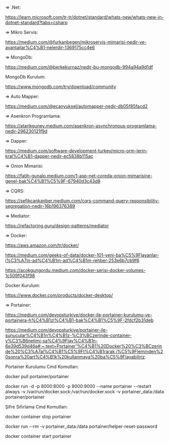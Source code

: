 => .Net: 

https://learn.microsoft.com/tr-tr/dotnet/standard/whats-new/whats-new-in-dotnet-standard?tabs=csharp

=> Mikro Servis: 

https://medium.com/@furkanbegen/mikroservis-mimarisi-nedir-ve-avantajlar%C4%B1-nelerdir-1369175cc4e6

=> MongoDb: 

https://medium.com/@berkekurnaz/nedir-bu-mongodb-994a94a9d1df

MongoDb Kurulum: 

https://www.mongodb.com/try/download/community

=> Auto Mapper: 

https://medium.com/@ecanyuksel/automapper-nedir-db05f85facd2

=> Asenkron Programlama: 

https://atarikguney.medium.com/asenkron-asynchronous-programlama-nedir-296230121f9d

=> Dapper: 

https://medium.com/software-development-turkey/micro-orm-lerin-kral%C4%B1-dapper-nedir-ec5838b115ac

=> Onion Mimarisi: 

https://fatih-gunalp.medium.com/1-asp-net-coreda-onion-mimarisine-genel-bak%C4%B1%C5%9F-67940d3c43d8

=> CQRS: 

https://sefikcankanber.medium.com/cqrs-command-query-responsibility-segregation-nedir-16b196376389

=> Mediator: 

https://refactoring.guru/design-patterns/mediator

=> Docker: 

https://aws.amazon.com/tr/docker/

https://medium.com/geeks-of-data/docker-101-yeni-ba%C5%9Flayanlar-i%C3%A7in-ad%C4%B1m-ad%C4%B1m-rehber-253e6b7cb9f6

https://acokgungordu.medium.com/docker-serisi-docker-volumes-1c509f043f98

Docker Kurulum:

https://www.docker.com/products/docker-desktop/

=> Portainer:

https://medium.com/devopsturkiye/docker-ile-portainer-kurulumu-ve-portainera-h%C4%B1zl%C4%B1-bak%C4%B1%C5%9F-2fdcf2b31deb

https://medium.com/devopsturkiye/portainer-ile-sunucular%C4%B1n%C4%B1z-%C3%BCzerinde-container-y%C3%B6netimi-sa%C4%9Flay%C4%B1n-6e39d539d46a#:~:text=Portainer'%C4%B1%20Docker%20%C3%BCzerinde%20%C3%A7al%C4%B1%C5%9Ft%C4%B1rarak,i%C5%9Fleminden%20sonra%20art%C4%B1k%20kullanmaya%20ba%C5%9Flayabiliriz.

Portainer Kurulumu Cmd Komutları:

docker pull portainer/portainer

docker run -d -p 8000:8000 -p 9000:9000 --name portainer --restart always -v /var/run/docker.sock:/var/run/docker.sock -v portainer_data:/data portainer/portainer

Şifre Sıfırlama Cmd Komutları:

docker container stop portainer

docker run --rm -v portainer_data:/data portainer/helper-reset-password

docker container start portainer










